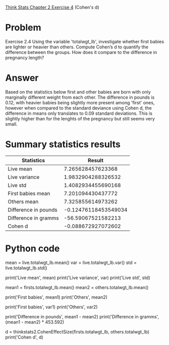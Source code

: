 [Think Stats Chapter 2 Exercise 4](http://greenteapress.com/thinkstats2/html/thinkstats2003.html#toc24) (Cohen's d)

>> 
# Problem  
Exercise 2.4 Using the variable 'totalwgt_lb', investigate whether first babies are lighter or heavier than others. Compute Cohen’s d to quantify the difference between the groups. How does it compare to the difference in pregnancy length?

# Answer  
Based on the statistics below first and other babies are born with only marginally different weight from each other. The difference in pounds is 0.12, with heavier babies being slightly more present among 'first' ones, however when compared to the standard deviance using Cohen d, the difference in means only translates to 0.09 standard deviations. This is slightly higher than for the lenghts of the pregnancy but still seems very small.

# Summary statistics results
Statistics | Result
---------- | ------
Live mean | 7.265628457623368
Live variance | 1.9832904288326532
Live std | 1.4082934455690168
First babies  mean | 7.201094430437772
Others mean  | 7.325855614973262
Difference in pounds | -0.12476118453549034
Difference in gramms | -56.59067521582213
Cohen d | -0.088672927072602

# Python code

mean = live.totalwgt_lb.mean()
var = live.totalwgt_lb.var()
std = live.totalwgt_lb.std()

print('Live mean', mean)
print('Live variance', var)
print('Live std', std)

mean1 = firsts.totalwgt_lb.mean()
mean2 = others.totalwgt_lb.mean()

print('First babies', mean1)
print('Others', mean2)

print('First babies', var1)
print('Others', var2)

print('Difference in pounds', mean1 - mean2)
print('Difference in gramms', (mean1 - mean2) * 453.592)

d = thinkstats2.CohenEffectSize(firsts.totalwgt_lb, others.totalwgt_lb)
print('Cohen d', d)
